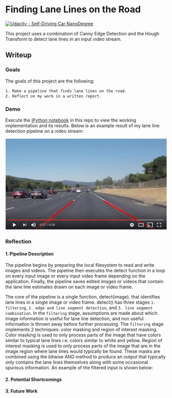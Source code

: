 # Finding Lane Lines on the Road
[![Udacity - Self-Driving Car NanoDegree](https://s3.amazonaws.com/udacity-sdc/github/shield-carnd.svg)](http://www.udacity.com/drive)

This project uses a combination of Canny Edge Detection and the Hough Transform to detect lane lines in an input video stream.

## Writeup

### Goals
The goals of this project are the following:

    1. Make a pipeline that finds lane lines on the road.
    2. Reflect on my work in a written report.

### Demo

Execute the [iPython notebook](https://github.com/alexhagiopol/lane_lines/blob/develop/P1.ipynb)
in this repo to view the working implementation and its results. Below is
an example result of my lane line detection pipeline on a video stream:

[![Lane Lines Detection Example](figures/thumbnail.png)](https://www.youtube.com/watch?v=PPtjZ5sC2vk "Lane Lines Detection Example")

### Reflection

#### 1. Pipeline Description

The pipeline begins by preparing the local filesystem to read and write
images and videos. The pipeline then executes the detect function in a loop
on every input image or every input video frame depending on the application.
Finally, the pipeline saves edited images or videos that contain the lane line
estimates drawn on each image or video frame.

The core of the pipeline is a single function, detect(image),
that identifies lane lines in a single image or video frame. detect() has
three stages `1. filtering`, `2. edge and line segment detection`, and
`3. line segment combination`. In the `filtering` stage, assumptions are
made about which image information is useful for lane line detection, and non
useful information is thrown away before further processing. The `filtering`
stage implements 2 techniques: color masking and region of interest masking.
Color masking is used to only process parts of the image that have colors
similar to typical lane lines i.e. colors similar to white and yellow. Region
of interest masking is used to only process parts of the image that are in
the image region where lane lines would typically be found. These masks
are combined using the bitwise AND method to produce an output that typically
only contains the lane lines themselves along with some occasional spurious
information. An example of the filtered input is shown below:

#### 2. Potential Shortcomings

#### 3. Future Work
